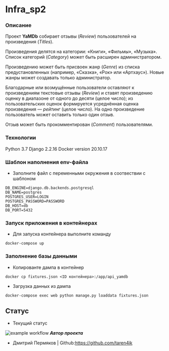 # Infra_sp2

### Описание
Проект **YaMDb** собирает отзывы (*Review*) пользователей на произведения (*Titles*).

Произведения делятся на категории: «Книги», «Фильмы», «Музыка». Список категорий (*Category*) может быть расширен администратором.

Произведению может быть присвоен жанр (*Genre*) из списка предустановленных (например, «Сказка», «Рок» или «Артхаус»). Новые жанры может создавать только администратор.

Благодарные или возмущённые пользователи оставляют к произведениям текстовые отзывы (*Review*) и ставят произведению оценку в диапазоне от одного до десяти (целое число); из пользовательских оценок формируется усреднённая оценка произведения — *рейтинг* (целое число). На одно произведение пользователь может оставить только один отзыв.

Отзыв может быть прокомментирован (*Сomment*) пользователями.


### Технологии
Python 3.7
Django 2.2.16
Docker version 20.10.17


### Шаблон наполнения env-файла
* Заполните файл с переменными окружения в соотвествии с шаблоном
```
DB_ENGINE=django.db.backends.postgresql
DB_NAME=postgres
POSTGRES_USER=LOGIN
POSTGRES_PASSWORD=PASSWORD
DB_HOST=db
DB_PORT=5432
```

### Запуск приложения в контейнерах
* Для запуска контейнера выполните команду
```
docker-compose up 
```
### Заполнение базы данными
* Копированте дампа в контейнер
```
docker cp fixtures.json <ID контейнера>:/app/api_yamdb
```

* Загрузка данных из дампа
```
docker-compose exec web python manage.py loaddata fixtures.json
```
## Статус
* Текущий статус


![example workflow](https://https://github.com/taren4ik/yamdb_final/actions/workflows/yamdb_workflow.yml/badge.svg)
***Автор проекта***
* Дмитрий Пермяков | Github:https://github.com/taren4ik 
